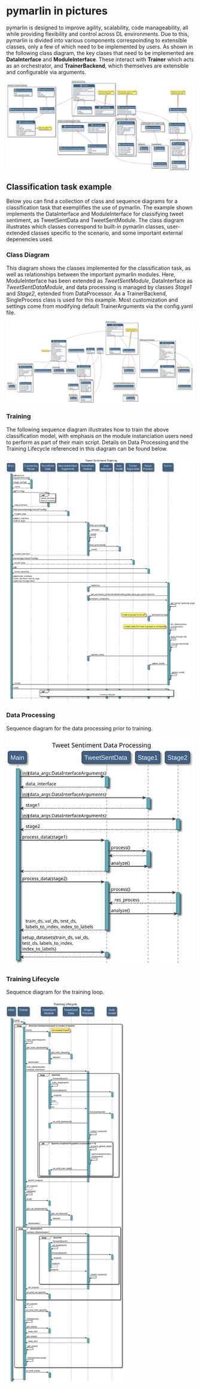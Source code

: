 # pymarlin in pictures

pymarlin is designed to improve agility, scalability, code manageability, all while
providing flexibility and control across DL environments. Due to this, pymarlin is divided
into various components correspoinding to extensible classes, only a few of which need to
be implemented by users. As shown in the following class diagram, the key clases that need
to be implemented are **DataInterface** and **ModuleInterface**. These interact with **Trainer** which
acts as an orchestrator, and **TrainerBackend**, which themselves are extensible and configurable via
arguments.

![](../UML/diagrams/out/classes.svg)

## Classification task example

Below you can find a collection of class and sequence diagrams
for a classification task that exemplifies the use of pymarlin. The example
shown implements the DataInterface and ModuleInterface for classifying tweet
sentiment, as TweetSentData and TweetSentModule. The class diagram
illustrates which classes correspond to built-in pymarlin classes, user-extended
classes specific to the scenario, and some important external depenencies used.

### Class Diagram

This diagram shows the classes implemented for the classification task, as well as
relationships between the important pymarlin modules. Here, ModuleInterface has been
extended as *TweetSentModule*, DataInterface as *TweetSentDataModule*, and
data processing is managed by classes *Stage1* and *Stage2*, extended from DataProcessor. As a TrainerBackend, SingleProcess class is used for this example.
Most customization and settings come from modifying default TrainerArguments
via the config.yaml file.

![](../UML/diagrams/out/classifier.svg)

### Training

The following sequence diagram illustrates how to train the above classification
model, with emphasis on the module instanciation users need to perform as part
of their main script. Details on Data Processing and the Training Lifecycle referenced
in this diagram can be found below.

![](../UML/diagrams/out/classification_train.svg)

### Data Processing

Sequence diagram for the data processing prior to training.

![](../UML/diagrams/out/classification_data_processing.svg)

### Training Lifecycle

Sequence diagram for the training loop.

![](../UML/diagrams/out/training_lifecycle.svg)

